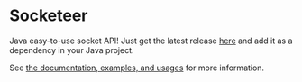 # Socketeer
Java easy-to-use socket API! Just get the latest release [here](https://github.com/DenDen747/Socketeer/raw/main/builds/Java/Socketeer_3.3.jar) and add it as a dependency in your Java project.

See [the documentation, examples, and usages](https://github.com/DenDen747/Socketeer/wiki) for more information.
